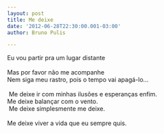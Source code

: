 ```yaml
---
layout: post
title: Me deixe
date: '2012-06-28T22:30:00.001-03:00'
author: Bruno Pulis

---
```


Eu vou partir pra um lugar distante<br /><br />Mas por favor não me acompanhe&nbsp;<br />Nem siga meu rastro, pois o tempo vai apagá-lo...<br /><br />&nbsp;Me deixe ir com minhas ilusões e esperanças enfim. <br />Me deixe balançar com o vento.<br />&nbsp;Me deixe simplesmente me deixe.<br /><br />Me deixe viver a vida que eu sempre quis.